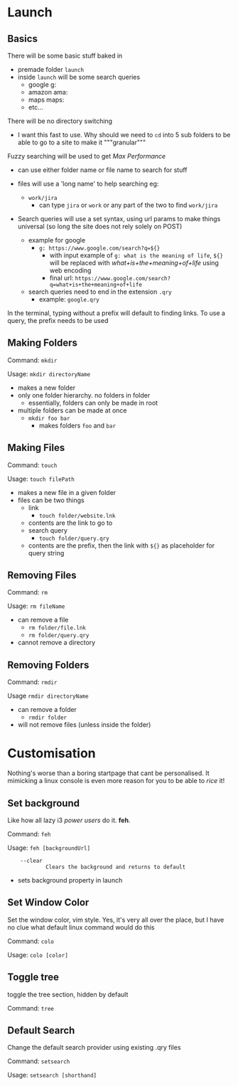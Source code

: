 # Launch

## Basics

There will be some basic stuff baked in

- premade folder `launch`
- inside `launch` will be some search queries
  - google g:
  - amazon ama: 
  - maps maps: 
  - etc...

There will be no directory switching

  - I want this fast to use. Why should we need to `cd` into 5 sub folders 
  to be able to go to a site to make it """granular"""

Fuzzy searching will be used to get *Max Performance*
- can use either folder name or file name to search for stuff
- files will use a 'long name' to help searching eg:
  - `work/jira`
    - can type `jira` or `work` or any part of the two to find `work/jira`

- Search queries will use a set syntax, using url params to make things 
universal (so long the site does not rely solely on POST)
  - example for google
    - `g: https://www.google.com/search?q=${}`
      - with input example of `g: what is the meaning of life`, `${}` will 
      be replaced with *what+is+the+meaning+of+life* using web encoding
      - final url: `https://www.google.com/search?q=what+is+the+meaning+of+life`
  - search queries need to end in the extension `.qry`
    - example: `google.qry`

In the terminal, typing without a prefix will default to finding links. 
To use a query, the prefix needs to be used

## Making Folders

Command: `mkdir`

Usage: `mkdir directoryName`

- makes a new folder
- only one folder hierarchy. no folders in folder
  - essentially, folders can only be made in root
- multiple folders can be made at once
  - `mkdir foo bar`
    - makes folders `foo` and `bar`

## Making Files

Command: `touch`

Usage: `touch filePath`

  - makes a new file in a given folder
  - files can be two things
    - link
        - `touch folder/website.lnk`
    - contents are the link to go to
    - search query
        - `touch folder/query.qry`
    - contents are the prefix, then the link with `${}` as placeholder for query string

## Removing Files

Command: `rm`

Usage: `rm fileName`

- can remove a file
  - `rm folder/file.lnk`
  - `rm folder/query.qry`
- cannot remove a directory

## Removing Folders

Command: `rmdir`

Usage `rmdir directoryName`

- can remove a folder
  - `rmdir folder`
- will not remove files (unless inside the folder)

# Customisation

Nothing's worse than a boring startpage that cant be personalised.
It mimicking a linux console is even more reason for you to be able to *rice* it!

## Set background

Like how all lazy i3 *power users* do it. **feh**. 

Command: `feh`

Usage: `feh [backgroundUrl]`

        --clear
                Clears the background and returns to default


- sets background property in launch

## Set Window Color

Set the window color, vim style. Yes, it's very all over the place, but I have 
no clue what default linux command would do this

Command: `colo`

Usage: `colo [color]`

## Toggle tree

toggle the tree section, hidden by default

Command: `tree`

## Default Search

Change the default search provider using existing .qry files

Command: `setsearch`

Usage: `setsearch [shorthand]`